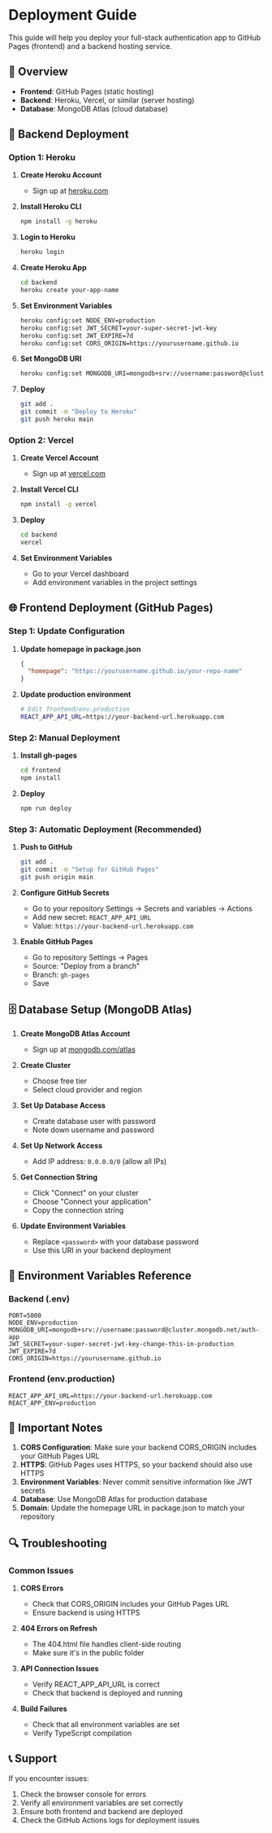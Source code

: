 # Deployment Guide

This guide will help you deploy your full-stack authentication app to GitHub Pages (frontend) and a backend hosting service.

## 🎯 Overview

- **Frontend**: GitHub Pages (static hosting)
- **Backend**: Heroku, Vercel, or similar (server hosting)
- **Database**: MongoDB Atlas (cloud database)

## 🚀 Backend Deployment

### Option 1: Heroku

1. **Create Heroku Account**
   - Sign up at [heroku.com](https://heroku.com)

2. **Install Heroku CLI**
   ```bash
   npm install -g heroku
   ```

3. **Login to Heroku**
   ```bash
   heroku login
   ```

4. **Create Heroku App**
   ```bash
   cd backend
   heroku create your-app-name
   ```

5. **Set Environment Variables**
   ```bash
   heroku config:set NODE_ENV=production
   heroku config:set JWT_SECRET=your-super-secret-jwt-key
   heroku config:set JWT_EXPIRE=7d
   heroku config:set CORS_ORIGIN=https://yourusername.github.io
   ```

6. **Set MongoDB URI**
   ```bash
   heroku config:set MONGODB_URI=mongodb+srv://username:password@cluster.mongodb.net/auth-app
   ```

7. **Deploy**
   ```bash
   git add .
   git commit -m "Deploy to Heroku"
   git push heroku main
   ```

### Option 2: Vercel

1. **Create Vercel Account**
   - Sign up at [vercel.com](https://vercel.com)

2. **Install Vercel CLI**
   ```bash
   npm install -g vercel
   ```

3. **Deploy**
   ```bash
   cd backend
   vercel
   ```

4. **Set Environment Variables**
   - Go to your Vercel dashboard
   - Add environment variables in the project settings

## 🌐 Frontend Deployment (GitHub Pages)

### Step 1: Update Configuration

1. **Update homepage in package.json**
   ```json
   {
     "homepage": "https://yourusername.github.io/your-repo-name"
   }
   ```

2. **Update production environment**
   ```bash
   # Edit frontend/env.production
   REACT_APP_API_URL=https://your-backend-url.herokuapp.com
   ```

### Step 2: Manual Deployment

1. **Install gh-pages**
   ```bash
   cd frontend
   npm install
   ```

2. **Deploy**
   ```bash
   npm run deploy
   ```

### Step 3: Automatic Deployment (Recommended)

1. **Push to GitHub**
   ```bash
   git add .
   git commit -m "Setup for GitHub Pages"
   git push origin main
   ```

2. **Configure GitHub Secrets**
   - Go to your repository Settings → Secrets and variables → Actions
   - Add new secret: `REACT_APP_API_URL`
   - Value: `https://your-backend-url.herokuapp.com`

3. **Enable GitHub Pages**
   - Go to repository Settings → Pages
   - Source: "Deploy from a branch"
   - Branch: `gh-pages`
   - Save

## 🗄️ Database Setup (MongoDB Atlas)

1. **Create MongoDB Atlas Account**
   - Sign up at [mongodb.com/atlas](https://mongodb.com/atlas)

2. **Create Cluster**
   - Choose free tier
   - Select cloud provider and region

3. **Set Up Database Access**
   - Create database user with password
   - Note down username and password

4. **Set Up Network Access**
   - Add IP address: `0.0.0.0/0` (allow all IPs)

5. **Get Connection String**
   - Click "Connect" on your cluster
   - Choose "Connect your application"
   - Copy the connection string

6. **Update Environment Variables**
   - Replace `<password>` with your database password
   - Use this URI in your backend deployment

## 🔧 Environment Variables Reference

### Backend (.env)
```env
PORT=5000
NODE_ENV=production
MONGODB_URI=mongodb+srv://username:password@cluster.mongodb.net/auth-app
JWT_SECRET=your-super-secret-jwt-key-change-this-in-production
JWT_EXPIRE=7d
CORS_ORIGIN=https://yourusername.github.io
```

### Frontend (env.production)
```env
REACT_APP_API_URL=https://your-backend-url.herokuapp.com
REACT_APP_ENV=production
```

## 🚨 Important Notes

1. **CORS Configuration**: Make sure your backend CORS_ORIGIN includes your GitHub Pages URL
2. **HTTPS**: GitHub Pages uses HTTPS, so your backend should also use HTTPS
3. **Environment Variables**: Never commit sensitive information like JWT secrets
4. **Database**: Use MongoDB Atlas for production database
5. **Domain**: Update the homepage URL in package.json to match your repository

## 🔍 Troubleshooting

### Common Issues

1. **CORS Errors**
   - Check that CORS_ORIGIN includes your GitHub Pages URL
   - Ensure backend is using HTTPS

2. **404 Errors on Refresh**
   - The 404.html file handles client-side routing
   - Make sure it's in the public folder

3. **API Connection Issues**
   - Verify REACT_APP_API_URL is correct
   - Check that backend is deployed and running

4. **Build Failures**
   - Check that all environment variables are set
   - Verify TypeScript compilation

## 📞 Support

If you encounter issues:
1. Check the browser console for errors
2. Verify all environment variables are set correctly
3. Ensure both frontend and backend are deployed
4. Check the GitHub Actions logs for deployment issues

